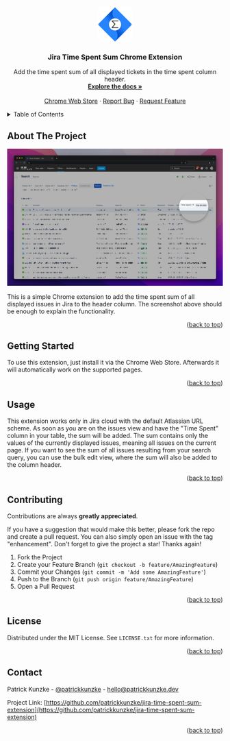 <!-- Improved compatibility of back to top link: See: https://github.com/othneildrew/Best-README-Template/pull/73 -->
<a name="readme-top"></a>
<!--
    *** Thanks for checking out the Best-README-Template. If you have a suggestion
    *** that would make this better, please fork the repo and create a pull request
    *** or simply open an issue with the tag "enhancement".
    *** Don't forget to give the project a star!
    *** Thanks again! Now go create something AMAZING! :D
    -->

<!-- PROJECT LOGO -->
<br />
<div align="center">
    <a href="https://github.com/patrickkunzke/jira-time-spent-sum-extension">
        <img src="images/icon-128.png" alt="Logo" width="80" height="80">
        </a>

<h3 align="center">Jira Time Spent Sum Chrome Extension</h3>

<p align="center">
    Add the time spent sum of all displayed tickets in the time spent column header.
    <br />
    <a href="https://github.com/patrickkunzke/jira-time-spent-sum-extension"><strong>Explore the docs »</strong></a>
    <br />
    <br />
    <a href="https://github.com/patrickkunzke/jira-time-spent-sum-extension">Chrome Web Store</a>
    ·
    <a href="https://github.com/patrickkunzke/jira-time-spent-sum-extension/issues">Report Bug</a>
    ·
    <a href="https://github.com/patrickkunzke/jira-time-spent-sum-extension/issues">Request Feature</a>
    </p>
    </div>



<!-- TABLE OF CONTENTS -->
<details>
    <summary>Table of Contents</summary>
    <ol>
        <li><a href="#about-the-project">About The Project</a></li>
        <li><a href="#getting-started">Getting Started</a></li>
        <li><a href="#usage">Usage</a></li>
        <li><a href="#contributing">Contributing</a></li>
        <li><a href="#license">License</a></li>
        <li><a href="#contact">Contact</a></li>
    </ol>
</details>



<!-- ABOUT THE PROJECT -->
## About The Project

[![Product Name Screen Shot][product-screenshot]](https://github.com/patrickkunzke/jira-time-spent-sum-extension)

This is a simple Chrome extension to add the time spent sum of all displayed issues in Jira to the header column. The screenshot above should be enough to explain the functionality.

<p align="right">(<a href="#readme-top">back to top</a>)</p>

<!-- GETTING STARTED -->
## Getting Started

To use this extension, just install it via the Chrome Web Store. Afterwards it will automatically work on the supported pages.

<p align="right">(<a href="#readme-top">back to top</a>)</p>

<!-- USAGE EXAMPLES -->
## Usage

This extension works only in Jira cloud with the default Atlassian URL scheme. As soon as you are on the issues view and have the "Time Spent" column in your table, the sum will be added. The sum contains only the values of the currently displayed issues, meaning all issues on the current page. If you want to see the sum of all issues resulting from your search query, you can use the bulk edit view, where the sum will also be added to the column header.

<p align="right">(<a href="#readme-top">back to top</a>)</p>

<!-- CONTRIBUTING -->
## Contributing

Contributions are always **greatly appreciated**.

If you have a suggestion that would make this better, please fork the repo and create a pull request. You can also simply open an issue with the tag "enhancement".
Don't forget to give the project a star! Thanks again!

1. Fork the Project
2. Create your Feature Branch (`git checkout -b feature/AmazingFeature`)
3. Commit your Changes (`git commit -m 'Add some AmazingFeature'`)
4. Push to the Branch (`git push origin feature/AmazingFeature`)
5. Open a Pull Request

<p align="right">(<a href="#readme-top">back to top</a>)</p>



<!-- LICENSE -->
## License

Distributed under the MIT License. See `LICENSE.txt` for more information.

<p align="right">(<a href="#readme-top">back to top</a>)</p>



<!-- CONTACT -->
## Contact

Patrick Kunzke - [@patrickkunzke](https://twitter.com/patrickkunzke) - hello@patrickkunzke.dev

Project Link: [https://github.com/patrickkunzke/jira-time-spent-sum-extension](https://github.com/patrickkunzke/jira-time-spent-sum-extension)

<p align="right">(<a href="#readme-top">back to top</a>)</p>


<!-- MARKDOWN LINKS & IMAGES -->
<!-- https://www.markdownguide.org/basic-syntax/#reference-style-links -->
[product-screenshot]: images/screenshot.png
